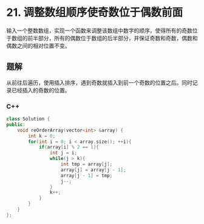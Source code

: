 # 21. 调整数组顺序使奇数位于偶数前面

输入一个整数数组，实现一个函数来调整该数组中数字的顺序，使得所有的奇数位于数组的前半部分，所有的偶数位于数组的后半部分，并保证奇数和奇数，偶数和偶数之间的相对位置不变。

## 题解

从前往后遍历，使用插入排序，遇到奇数就插入到前一个奇数的位置之后。同时记录已经插入的奇数的位置。

### C++

```cpp
class Solution {
public:
    void reOrderArray(vector<int> &array) {
        int k = 0;
        for(int i = 0; i < array.size(); ++i){
            if(array[i] % 2 == 1){
                int j = i;
                while(j > k){
                    int tmp = array[j];
                    array[j] = array[j - 1];
                    array[j - 1] = tmp;
                    j--;
                }
                k++;
            }
        }
    }
};
```
